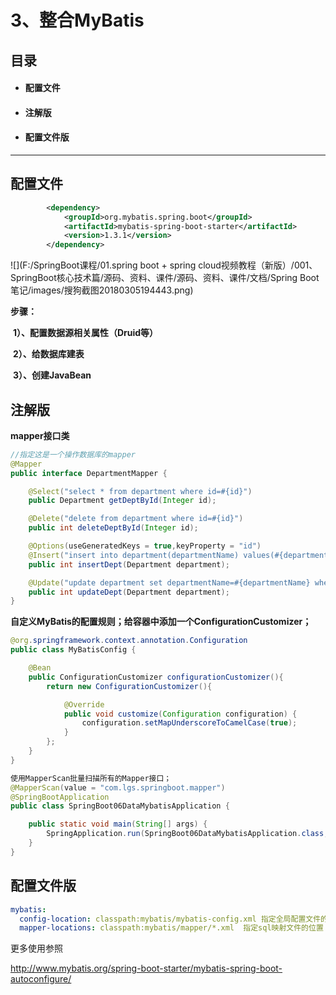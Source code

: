 # 3、整合MyBatis

## 目录

- #### 配置文件

- #### 注解版

- #### 配置文件版

------

## 配置文件

```xml
		<dependency>
			<groupId>org.mybatis.spring.boot</groupId>
			<artifactId>mybatis-spring-boot-starter</artifactId>
			<version>1.3.1</version>
		</dependency>
```

![](F:/SpringBoot课程/01.spring boot + spring cloud视频教程（新版）/001、SpringBoot核心技术篇/源码、资料、课件/源码、资料、课件/文档/Spring Boot 笔记/images/搜狗截图20180305194443.png)

**步骤：**

​	**1）、配置数据源相关属性（Druid等）**

​	**2）、给数据库建表**

​	**3）、创建JavaBean**

## 	注解版

**mapper接口类**

```java
//指定这是一个操作数据库的mapper
@Mapper
public interface DepartmentMapper {

    @Select("select * from department where id=#{id}")
    public Department getDeptById(Integer id);

    @Delete("delete from department where id=#{id}")
    public int deleteDeptById(Integer id);

    @Options(useGeneratedKeys = true,keyProperty = "id")
    @Insert("insert into department(departmentName) values(#{departmentName})")
    public int insertDept(Department department);

    @Update("update department set departmentName=#{departmentName} where id=#{id}")
    public int updateDept(Department department);
}
```



**自定义MyBatis的配置规则；给容器中添加一个ConfigurationCustomizer；**

```java
@org.springframework.context.annotation.Configuration
public class MyBatisConfig {

    @Bean
    public ConfigurationCustomizer configurationCustomizer(){
        return new ConfigurationCustomizer(){

            @Override
            public void customize(Configuration configuration) {
                configuration.setMapUnderscoreToCamelCase(true);
            }
        };
    }
}
```



```java
使用MapperScan批量扫描所有的Mapper接口；
@MapperScan(value = "com.lgs.springboot.mapper")
@SpringBootApplication
public class SpringBoot06DataMybatisApplication {

	public static void main(String[] args) {
		SpringApplication.run(SpringBoot06DataMybatisApplication.class, args);
	}
}
```

## 配置文件版

```yaml
mybatis:
  config-location: classpath:mybatis/mybatis-config.xml 指定全局配置文件的位置
  mapper-locations: classpath:mybatis/mapper/*.xml  指定sql映射文件的位置
```

更多使用参照

http://www.mybatis.org/spring-boot-starter/mybatis-spring-boot-autoconfigure/